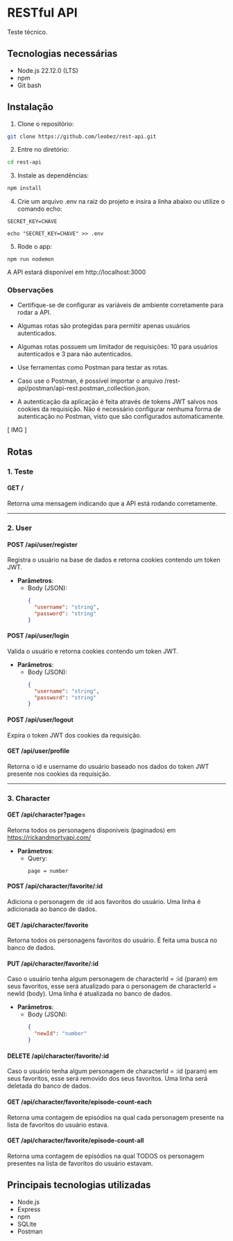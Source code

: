 # RESTful API
Teste técnico.

## Tecnologias necessárias
- Node.js 22.12.0 (LTS)
- npm
- Git bash

## Instalação
1. Clone o repositório:
``` bash
git clone https://github.com/leobez/rest-api.git
```

2. Entre no diretório:
``` bash
cd rest-api
```

3. Instale as dependências:
``` bash
npm install
```

4. Crie um arquivo .env na raiz do projeto e insira a linha abaixo ou utilize o comando echo:
``` env
SECRET_KEY=CHAVE
```
``` env
echo "SECRET_KEY=CHAVE" >> .env
```

5. Rode o app:
``` env
npm run nodemon
```
 
A API estará disponível em http://localhost:3000

### Observações  
- Certifique-se de configurar as variáveis de ambiente corretamente para rodar a API.
  
- Algumas rotas são protegidas para permitir apenas usuários autenticados.

- Algumas rotas possuem um limitador de requisições: 10 para usuários autenticados e 3 para não autenticados.
  
- Use ferramentas como Postman para testar as rotas.
  
- Caso use o Postman, é possível importar o arquivo /rest-api/postman/api-rest.postman_collection.json.
  
- A autenticação da aplicação é feita através de tokens JWT salvos nos cookies da requisição. Não é necessário configurar nenhuma forma de autenticação no Postman, visto que são configurados automaticamente.

[ IMG ]

## Rotas

### 1. **Teste**  

#### **GET /**  
Retorna uma mensagem indicando que a API está rodando corretamente.  

---

### 2. **User**  

#### **POST /api/user/register**  
Registra o usuário na base de dados e retorna cookies contendo um token JWT.

- **Parâmetros**:  
  - Body (JSON):  
    ```json
    {
      "username": "string",
      "password": "string"
    }
    ```
    
#### **POST /api/user/login**  
Valida o usuário e retorna cookies contendo um token JWT.

- **Parâmetros**:  
  - Body (JSON):  
    ```json
    {
      "username": "string",
      "password": "string"
    }
    ```
    
#### **POST /api/user/logout**  
Expira o token JWT dos cookies da requisição.

#### **GET /api/user/profile**  
Retorna o id e username do usuário baseado nos dados do token JWT presente nos cookies da requisição.

---

### 3. **Character**  

#### **GET /api/character?page=**  
Retorna todos os personagens disponiveis (paginados) em https://rickandmortyapi.com/
- **Parâmetros**:  
  - Query:  
    ```
    page = number
    ```
    
#### **POST /api/character/favorite/:id**  
Adiciona o personagem de :id aos favoritos do usuário. Uma linha é adicionada ao banco de dados.

#### **GET /api/character/favorite**  
Retorna todos os personagens favoritos do usuário. É feita uma busca no banco de dados.

#### **PUT /api/character/favorite/:id**  
Caso o usuário tenha algum personagem de characterId = :id (param) em seus favoritos, esse será atualizado para o personagem de characterId = newId (body). Uma linha é atualizada no banco de dados.

- **Parâmetros**:  
  - Body (JSON):  
    ```json
    {
      "newId": "number"
    }
    ```

#### **DELETE /api/character/favorite/:id**  
Caso o usuário tenha algum personagem de characterId = :id (param) em seus favoritos, esse será removido dos seus favoritos. Uma linha será deletada do banco de dados.

#### **GET /api/character/favorite/episode-count-each**  
Retorna uma contagem de episódios na qual cada personagem presente na lista de favoritos do usuário estava. 

#### **GET /api/character/favorite/episode-count-all**  
Retorna uma contagem de episódios na qual TODOS os personagem presentes na lista de favoritos do usuário estavam. 

## Principais tecnologias utilizadas
- Node.js
- Express
- npm
- SQLite
- Postman
